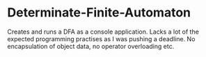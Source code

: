 # Determinate-Finite-Automaton
Creates and runs a DFA as a console application.
Lacks a lot of the expected programming practises as I was pushing a deadline. No encapsulation of object data, no operator overloading etc.
